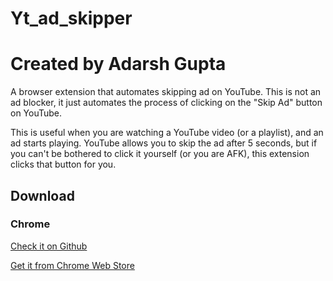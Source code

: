 # Yt_ad_skipper
# Created by Adarsh Gupta

A browser extension that automates skipping ad on YouTube. This is not an ad blocker, it just automates the process of clicking on the "Skip Ad" button on YouTube.

This is useful when you are watching a YouTube video (or a playlist), and an ad starts playing. YouTube allows you to skip the ad after 5 seconds, but if you can't be bothered to click it yourself (or you are AFK), this extension clicks that button for you.

## Download

### Chrome

[Check it on Github](https://github.com/adarshgupta400/Yt_ad_skipper)

[Get it from Chrome Web Store](https://chrome.google.com/webstore/detail/-----)


